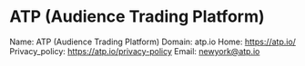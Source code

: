 
# ATP (Audience Trading Platform)

Name: ATP (Audience Trading Platform)
Domain: atp.io
Home: https://atp.io/
Privacy_policy: https://atp.io/privacy-policy
Email: newyork@atp.io
